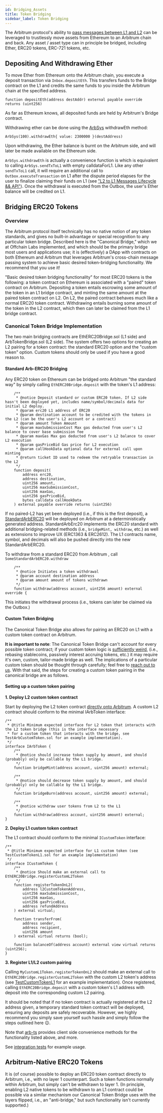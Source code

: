 ```yaml
---
id: Bridging_Assets
title: Token Bridging
sidebar_label: Token Bridging
---
```


The Arbitrum protocol's ability to [pass messages between L1 and L2](L1_L2_Messages.md) can be leveraged to trustlessly move assets from Ethereum to an Arbitrum chain and back. Any asset / asset type can in principle be bridged, including Ether, ERC20 tokens, ERC-721 tokens, etc.

## Depositing And Withdrawing Ether

To move Ether from Ethereum onto the Arbitrum chain, you execute a deposit transaction via `Inbox.depositEth`. This transfers funds to the Bridge contract on the L1 and credits the same funds to you inside the Arbitrum chain at the specified address.

```sol
function depositEth(address destAddr) external payable override returns (uint256)
```

As far as Ethereum knows, all deposited funds are held by Arbitrum's Bridge contract.

Withdrawing ether can be done using the [ArbSys](ArbSys.md) withdrawEth method:

```sol
ArbSys(100).withdrawEth{ value: 2300000 }(destAddress)
```

Upon withdrawing, the Ether balance is burnt on the Arbitrum side, and will later be made available on the Ethereum side.

`ArbSys.withdrawEth` is actually a convenience function is which is equivalent to calling `ArbSys.sendTxToL1` with empty calldataForL1. Like any other `sendTxToL1` call, it will require an additional call to `Outbox.executeTransaction` on L1 after the dispute period elapses for the user to finalize claiming their funds on L1 (see ["L2 to L1 Messages Lifecycle && API"](L1_L2_Messages.md)). Once the withdrawal is executed from the Outbox, the user's Ether balance will be credited on L1.

## Bridging ERC20 Tokens

### Overview

The Arbitrum protocol itself technically has no native notion of any token standards, and gives no built-in advantage or special recognition to any particular token bridge. Described here is the "Canonical Bridge," which we at Offchain Labs implemented, and which should be the primary bridge most users and applications use; it is (effectively) a DApp with contracts on both Ethereum and Arbitrum that leverages Arbitrum's cross-chain message passing system to achieve basic desired token-bridging functionality. We recommend that you use it!

"Basic desired token bridging functionality" for most ERC20 tokens is the following: a token contract on Ethereum is associated with a "paired" token contract on Arbitrum. Depositing a token entails escrowing some amount of the token in an L1 bridge contract, and minting the same amount at the paired token contract on L2. On L2, the paired contract behaves much like a normal ERC20 token contract. Withdrawing entails burning some amount of the token in the L2 contract, which then can later be claimed from the L1 bridge contract.

### Canonical Token Bridge Implementation

The two main bridging contracts are EthERC20Bridge.sol (L1 side) and ArbTokenBridge.sol (L2 side). The system offers two options for creating an L2 pairing for a token contract: the standard ERC20 option and the "custom token" option. Custom tokens should only be used if you have a good reason to.

#### Standard Arb-ERC20 Bridging

Any ERC20 token on Ethereum can be bridged onto Arbitrum "the standard way" by simply calling `EthERC20Bridge.deposit` with the token's L1 address:

```sol
    /**
     * @notice Deposit standard or custom ERC20 token. If L2 side hasn't been deployed yet, includes name/symbol/decimals data for initial L2 deploy.
     * @param erc20 L1 address of ERC20
     * @param destination account to be credited with the tokens in the L2 (can be the user's L2 account or a contract)
     * @param amount Token Amount
     * @param maxSubmissionCost Max gas deducted from user's L2 balance to cover base submission fee
     * @param maxGas Max gas deducted from user's L2 balance to cover L2 execution
     * @param gasPriceBid Gas price for L2 execution
     * @param callHookData optional data for external call upon minting
     * @return ticket ID used to redeem the retryable transaction in the L2
     */
    function deposit(
        address erc20,
        address destination,
        uint256 amount,
        uint256 maxSubmissionCost,
        uint256 maxGas,
        uint256 gasPriceBid,
        bytes calldata callHookData
    ) external payable override returns (uint256)
```

If no paired-L2 has yet been deployed (i.e., if this is the first deposit), a [StandardArbERC20](https://github.com/OffchainLabs/arbitrum/blob/master/packages/arb-bridge-peripherals/contracts/tokenbridge/arbitrum/StandardArbERC20.sol) will be deployed on Arbitrum at a deterministically generated address. StandardArbErc20 implements the ERC20 standard with additional bridging-related methods (i.e., `bridgeMint, withdraw`, etc.) as well as extensions to improve UX (ERC1363 & ERC2612). The L1 contracts name, symbol, and decimals will also be pushed directly into the new StandardArbERC20.

To withdraw from a standard ERC20 from Arbitrum , call `SomeStandardArbERC20.withdraw`

```sol
    /**
     * @notice Initiates a token withdrawal
     * @param account destination address
     * @param amount amount of tokens withdrawn
     */
    function withdraw(address account, uint256 amount) external override {
```

This initiates the withdrawal process (i.e., tokens can later be claimed via the Outbox.)

#### Custom Token Bridging

The Canonical Token Bridge also allows for pairing an ERC20 on L1 with a custom token contract on Arbitrum.

**It is important to note**: The Canonical Token Bridge can't account for every possible token contract; if your custom token logic is [sufficiently weird](https://quoteinvestigator.com/2018/12/25/universe/#:~:text=Professor%20J.%20B.%20S.%20Haldane%20once%20shrewdly,the%20ultimate%20queerness%20of%20time.), (i.e., rebasing stablecoins, passively interest accruing tokens, etc.) it may require it's own, custom, tailor-made bridge as well. The implications of a particular custom token should be thought through carefully; feel free to [reach out to us](https://discord.gg/ZpZuw7p). With that said, the steps for creating a custom token pairing in the canonical bridge are as follows.

#### Setting up a custom token pairing

**1. Deploy L2 custom token contract**

Start by deploying the L2 token contract [directly onto Arbitrum](Contract_Deployment.md). A custom L2 contract should conform to the minimal IArbToken interface:

```sol
/**
 * @title Minimum expected interface for L2 token that interacts with the L2 token bridge (this is the interface necessary
 * for a custom token that interacts with the bridge, see TestArbCustomToken.sol for an example implementation).
 */
interface IArbToken {
    /**
     * @notice should increase token supply by amount, and should (probably) only be callable by the L1 bridge.
     */
    function bridgeMint(address account, uint256 amount) external;

    /**
     * @notice should decrease token supply by amount, and should (probably) only be callable by the L1 bridge.
     */
    function bridgeBurn(address account, uint256 amount) external;

    /**
     * @notice withdraw user tokens from L2 to the L1
     */
    function withdraw(address account, uint256 amount) external;
}
```

**2. Deploy L1 custom token contract**

The L1 contract should conform to the minimal `ICustomToken` interface:

```sol
/**
 * @title Minimum expected interface for L1 custom token (see TestCustomTokenL1.sol for an example implementation)
 */
interface ICustomToken {
    /**
     * @notice Should make an external call to EthERC20Bridge.registerCustomL2Token
     */
    function registerTokenOnL2(
        address l2CustomTokenAddress,
        uint256 maxSubmissionCost,
        uint256 maxGas,
        uint256 gasPriceBid,
        address refundAddress
    ) external virtual;

    function transferFrom(
        address sender,
        address recipient,
        uint256 amount
    ) external virtual returns (bool);

    function balanceOf(address account) external view virtual returns (uint256);
}
```

**3. Register L1/L2 custom pairing**

Calling `MyCustomL1Token.registerTokenOnL2` should make an external call to `EthERC20Bridge.registerCustomL2Token` with the custom L2 token's address (see [TestCustomTokenL1](https://github.com/OffchainLabs/arbitrum/blob/develop/packages/arb-bridge-peripherals/contracts/tokenbridge/test/TestCustomTokenL1.sol) for an example implementation). Once registered, calling `EthERC20Bridge.deposit` with a custom token's L1 address with deposit into the corresponding custom L2 pairing.

It should be noted that if no token contract is actually registered at the L2 address given, a temporary standard token contract will be deployed, ensuring any deposits are safely recoverable. However, we highly recommend you simply save yourself such hassle and simply follow the steps outlined here 😉.

Note that [arb-ts](https://github.com/OffchainLabs/arbitrum/tree/master/packages/arb-ts) provides client side convenience methods for the functionality listed above, and more.

See [integration tests](https://github.com/OffchainLabs/arbitrum/blob/master/packages/arb-ts/integration_test/arb-bridge.test.ts) for example usage.

## Arbitrum-Native ERC20 Tokens

It is (of course) possible to deploy an ERC20 token contract directly to Arbitrum, i.e., with no layer 1 counterpart. Such a token functions normally within Arbitrum, but simply can't be withdrawn to layer 1. (In principle, enabling L2 native tokens to be withdrawn to an L1 contract could be possible via a similar mechanism our Canonical Token Bridge uses with the layers flipped, i.e., an "anti-bridge," but such functionality isn't currently supported.)
